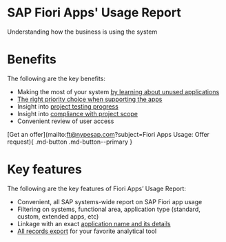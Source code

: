 # SAP Fiori Apps' Usage Report
Understanding how the business is using the system

# Benefits
The following are the key benefits:

-   Making the most of your system [by learning about unused applications](2020/FPS01/use-cases/learning-about-unused.md)
-   [The right priority choice when supporting the apps](2020/FPS01/use-cases/priority-setting.md)
-   Insight into [project testing progress](2020/FPS01/use-cases/testing.md)
-   Insight into [compliance with project scope](2020/FPS01/use-cases/out-of-scope.md)
-   Convenient review of user access

[Get an offer](mailto:ft@nypesap.com?subject=Fiori Apps Usage: Offer request){ .md-button .md-button--primary }

# Key features
The following are the key features of Fiori Apps’ Usage Report:

-   Convenient, all SAP systems-wide report on SAP Fiori app usage 
-   Filtering on systems, functional area, application type (standard, custom, extended apps, etc)
-   Linkage with an exact [application name and its details](2020/FPS01/app-ids.md)
-   [All records export](2020/FPS01/recexp.md) for your favorite analytical tool

